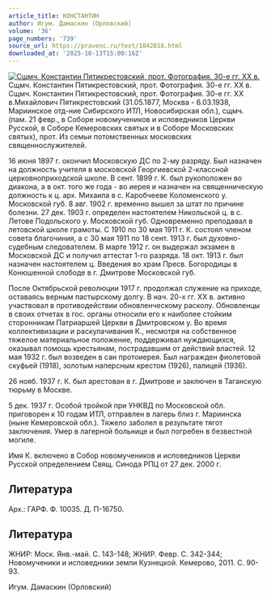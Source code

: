 ```yaml
---
article_title: КОНСТАНТИН
author: Игум. Дамаскин (Орловский)
volume: '36'
page_numbers: '739'
source_url: https://pravenc.ru/text/1842018.html
downloaded_at: '2025-10-13T15:00:16Z'
---
```


[![Сщмч. Константин Пятикрестовский, прот. Фотография. 30-е гг. ХХ в.](https://pravenc.ru/data/2015/03/18/1234040621/i200.jpg "Кликните для увеличения картинки")](https://pravenc.ru/data/2015/03/18/1234040621/i400.jpg)Сщмч. Константин Пятикрестовский, прот. Фотография. 30-е гг. ХХ в.  
Сщмч. Константин Пятикрестовский, прот. Фотография. 30-е гг. ХХ в.Михайлович Пятикрестовский (31.05.1877, Москва - 6.03.1938, Мариинское отд-ние Сибирского ИТЛ, Новосибирская обл.), сщмч. (пам. 21 февр., в Соборе новомучеников и исповедников Церкви Русской, в Соборе Кемеровских святых и в Соборе Московских святых), прот. Из семьи потомственных московских священнослужителей.

16 июня 1897 г. окончил Московскую ДС по 2-му разряду. Был назначен на должность учителя в московской Георгиевской 2-классной церковноприходской школе. В сент. 1899 г. К. был рукоположен во диакона, а в окт. того же года - во иерея и назначен на священническую должность к ц. арх. Михаила в с. Каробчееве Коломенского у. Московской губ. 8 авг. 1902 г. временно вышел за штат по причине болезни. 27 дек. 1903 г. определен настоятелем Никольской ц. в с. Летове Подольского у. Московской губ. Одновременно преподавал в летовской школе грамоты. С 1910 по 30 мая 1911 г. К. состоял членом совета благочиния, а с 30 мая 1911 по 18 сент. 1913 г. был духовно-судебным следователем. В марте 1912 г. он выдержал экзамен в Московской ДС и получил аттестат 1-го разряда. 18 окт. 1913 г. был назначен настоятелем ц. Введения во храм Пресв. Богородицы в Конюшенной слободе в г. Дмитрове Московской губ.

После Октябрьской революции 1917 г. продолжал служение на приходе, оставаясь верным пастырскому долгу. В нач. 20-х гг. ХХ в. активно участвовал в противодействии обновленческому расколу. Обновленцы в своих отчетах в гос. органы относили его к наиболее стойким сторонникам Патриаршей Церкви в Дмитровском у. Во время коллективизации и раскулачивания К., несмотря на собственное тяжелое материальное положение, поддерживал нуждающихся, оказывал помощь крестьянам, пострадавшим от действий властей. 12 мая 1932 г. был возведен в сан протоиерея. Был награжден фиолетовой скуфьей (1918), золотым наперсным крестом (1926), палицей (1936).

26 нояб. 1937 г. К. был арестован в г. Дмитрове и заключен в Таганскую тюрьму в Москве.

5 дек. 1937 г. Особой тройкой при УНКВД по Московской обл. приговорен к 10 годам ИТЛ, отправлен в лагерь близ г. Мариинска (ныне Кемеровской обл.). Тяжело заболел в результате тягот заключения. Умер в лагерной больнице и был погребен в безвестной могиле.

Имя К. включено в Собор новомучеников и исповедников Церкви Русской определением Свящ. Синода РПЦ от 27 дек. 2000 г.

## Литература

Арх.: ГАРФ. Ф. 10035. Д. П-16750.

## Литература

ЖНИР: Моск. Янв.-май. С. 143-148; ЖНИР. Февр. С. 342-344; Новомученики и исповедники земли Кузнецкой. Кемерово, 2011. С. 90-93.

Игум. Дамаскин (Орловский)
